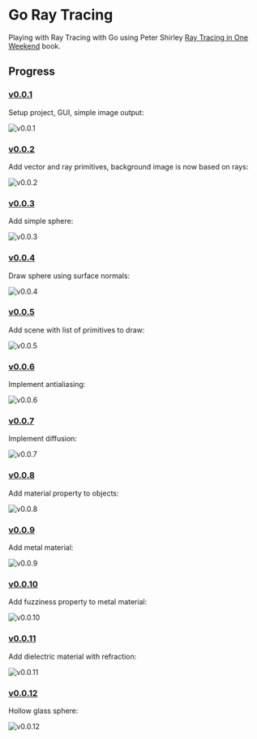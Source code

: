 # Go Ray Tracing

Playing with Ray Tracing with Go using Peter Shirley [Ray Tracing in One Weekend](http://www.realtimerendering.com/raytracing/Ray%20Tracing%20in%20a%20Weekend.pdf) book.


## Progress

### [v0.0.1](https://github.com/dreadatour/go-ray-tracing/tree/v0.0.1)

Setup project, GUI, simple image output:

![v0.0.1](/img/v0.0.1.png)


### [v0.0.2](https://github.com/dreadatour/go-ray-tracing/tree/v0.0.2)

Add vector and ray primitives, background image is now based on rays:

![v0.0.2](/img/v0.0.2.png)


### [v0.0.3](https://github.com/dreadatour/go-ray-tracing/tree/v0.0.3)

Add simple sphere:

![v0.0.3](/img/v0.0.1.png)


### [v0.0.4](https://github.com/dreadatour/go-ray-tracing/tree/v0.0.4)

Draw sphere using surface normals:

![v0.0.4](/img/v0.0.4.png)


### [v0.0.5](https://github.com/dreadatour/go-ray-tracing/tree/v0.0.5)

Add scene with list of primitives to draw:

![v0.0.5](/img/v0.0.5.png)


### [v0.0.6](https://github.com/dreadatour/go-ray-tracing/tree/v0.0.6)

Implement antialiasing:

![v0.0.6](/img/v0.0.6.png)


### [v0.0.7](https://github.com/dreadatour/go-ray-tracing/tree/v0.0.7)

Implement diffusion:

![v0.0.7](/img/v0.0.7.png)


### [v0.0.8](https://github.com/dreadatour/go-ray-tracing/tree/v0.0.8)

Add material property to objects:

![v0.0.8](/img/v0.0.8.png)


### [v0.0.9](https://github.com/dreadatour/go-ray-tracing/tree/v0.0.9)

Add metal material:

![v0.0.9](/img/v0.0.9.png)


### [v0.0.10](https://github.com/dreadatour/go-ray-tracing/tree/v0.0.10)

Add fuzziness property to metal material:

![v0.0.10](/img/v0.0.10.png)


### [v0.0.11](https://github.com/dreadatour/go-ray-tracing/tree/v0.0.11)

Add dielectric material with refraction:

![v0.0.11](/img/v0.0.11.png)


### [v0.0.12](https://github.com/dreadatour/go-ray-tracing/tree/v0.0.12)

Hollow glass sphere:

![v0.0.12](/img/v0.0.12.png)
